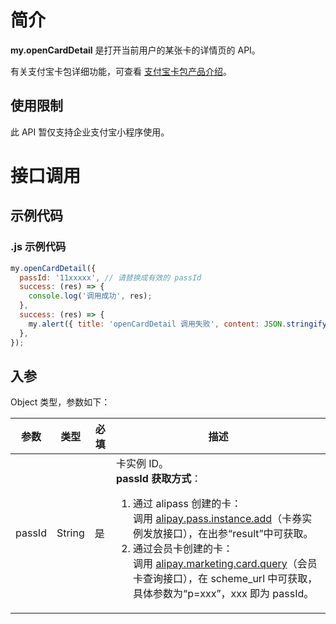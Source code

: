 # 简介

**my.openCardDetail** 是打开当前用户的某张卡的详情页的 API。

有关支付宝卡包详细功能，可查看 [支付宝卡包产品介绍](https://opendocs.alipay.com/open/199/105225)。

## 使用限制

此 API 暂仅支持企业支付宝小程序使用。

# 接口调用

## 示例代码

### .js 示例代码

```javascript
my.openCardDetail({ 
  passId: '11xxxxx', // 请替换成有效的 passId
  success: (res) => {
    console.log('调用成功', res);
  },
  success: (res) => {
    my.alert({ title: 'openCardDetail 调用失败', content: JSON.stringify('res') });
  },
});
```

## 入参

Object 类型，参数如下：

| **参数** | **类型** | **必填** | **描述** |
| --- | --- | --- | --- |
| passId | String | 是 | 卡实例 ID。<br />**passId 获取方式**： <ol><li>通过 alipass 创建的卡：<br />调用 [alipay.pass.instance.add](https://opendocs.alipay.com/open/02ailb)（卡券实例发放接口），在出参“result”中可获取。</li><li>通过会员卡创建的卡：<br />调用 [alipay.marketing.card.query](https://opendocs.alipay.com/open/02dvep)（会员卡查询接口），在 scheme_url 中可获取，具体参数为“p=xxx”，xxx 即为 passId。</li></ol> |
